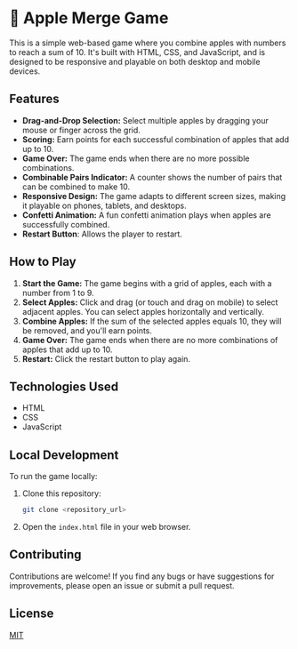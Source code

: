 # 🍎 Apple Merge Game

This is a simple web-based game where you combine apples with numbers to reach a sum of 10.  It's built with HTML, CSS, and JavaScript, and is designed to be responsive and playable on both desktop and mobile devices.

## Features

*   **Drag-and-Drop Selection:** Select multiple apples by dragging your mouse or finger across the grid.
*   **Scoring:**  Earn points for each successful combination of apples that add up to 10.
*   **Game Over:** The game ends when there are no more possible combinations.
*   **Combinable Pairs Indicator:** A counter shows the number of pairs that can be combined to make 10.
*   **Responsive Design:**  The game adapts to different screen sizes, making it playable on phones, tablets, and desktops.
*   **Confetti Animation:**  A fun confetti animation plays when apples are successfully combined.
* **Restart Button**: Allows the player to restart.

## How to Play

1.  **Start the Game:** The game begins with a grid of apples, each with a number from 1 to 9.
2.  **Select Apples:** Click and drag (or touch and drag on mobile) to select adjacent apples.  You can select apples horizontally and vertically.
3.  **Combine Apples:** If the sum of the selected apples equals 10, they will be removed, and you'll earn points.
4.  **Game Over:** The game ends when there are no more combinations of apples that add up to 10.
5. **Restart:** Click the restart button to play again.

## Technologies Used

*   HTML
*   CSS
*   JavaScript

## Local Development

To run the game locally:

1.  Clone this repository:

    ```bash
    git clone <repository_url>
    ```
2.  Open the `index.html` file in your web browser.

## Contributing

Contributions are welcome!  If you find any bugs or have suggestions for improvements, please open an issue or submit a pull request.

## License
[MIT](https://choosealicense.com/licenses/mit/)
